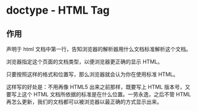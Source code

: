 # doctype - HTML Tag

## 作用

声明于 html 文档中第一行，告知浏览器的解析器用什么文档标准解析这个文档。

浏览器指定这个页面的文档类型，以便浏览器更正确的显示 HTML。

只要按照这样的格式和位置写，那么浏览器就会认为你在使用标准 HTML。

这样写的好处是：不用再像 HTML5 出来之前那样，既要写上 HTML 版本号，又要写上这个 HTML 文档所依据的标准是在什么位置。一劳永逸，之后不管 HTML 再怎么更新，我们的文档都可以被浏览器以最正确的方式显示出来。

